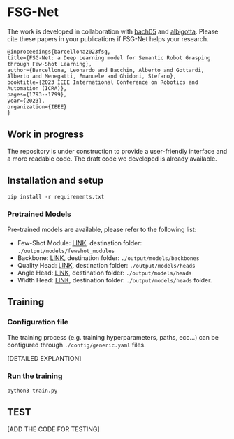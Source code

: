 # FSG-Net

The work is developed in collaboration with [bach05](https://github.com/bach05) and [albigotta](https://github.com/albigotta).
Please cite these papers in your publications if FSG-Net helps your research.

    @inproceedings{barcellona2023fsg,
    title={FSG-Net: a Deep Learning model for Semantic Robot Grasping through Few-Shot Learning},
    author={Barcellona, Leonardo and Bacchin, Alberto and Gottardi, Alberto and Menegatti, Emanuele and Ghidoni, Stefano},
    booktitle={2023 IEEE International Conference on Robotics and Automation (ICRA)},
    pages={1793--1799},
    year={2023},
    organization={IEEE}
    }

## Work in progress

The repository is under construction to provide a user-friendly interface and a more readable code. The draft code we developed is already available. 

## Installation and setup
```commandline
pip install -r requirements.txt
```
### Pretrained Models

Pre-trained models are available, please refer to the following list:

- Few-Shot Module: [LINK](https://drive.google.com/file/d/1TWqorlp8rj_6B2rZ1NqXYJyFjBJ38A9V/view?usp=drive_link), destination folder: `./output/models/fewshot_modules`
- Backbone: [LINK](https://drive.google.com/file/d/11dP--yA4kLwp94O85ZBIX9JTUX7SIHfL/view?usp=drive_link), destination folder: `./output/models/backbones`
- Quality Head: [LINK](https://drive.google.com/file/d/1Clid9DRfW43TcUMXJKgaLdjJc6hUCbld/view?usp=drive_link), destination folder: `./output/models/heads`
- Angle Head: [LINK](https://drive.google.com/file/d/1CJNL2jDRcv_m8mh0T73khTTuiQcLRM2F/view?usp=drive_link), destination folder: `./output/models/heads`
- Width Head: [LINK](https://drive.google.com/file/d/1XboYx4olOdyomchxo73cO7Kf8ajs9l_5/view?usp=drive_link), destination folder: `./output/models/heads`
 folder. 

## Training

### Configuration file
The training process (e.g. training hyperparameters, paths, ecc...) can be configured through `./config/generic.yaml` files. 

[DETAILED EXPLANTION]

### Run the training

```commandline
python3 train.py
```

## TEST

[ADD THE CODE FOR TESTING]

